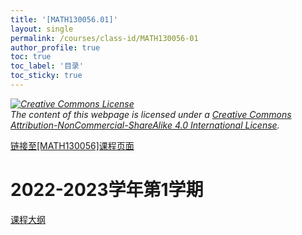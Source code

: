 ```yaml
---
title: '[MATH130056.01]'
layout: single
permalink: /courses/class-id/MATH130056-01
author_profile: true
toc: true
toc_label: '目录'
toc_sticky: true
---
```


<div class='notice--warning'>
<p><i><a rel='license' href='http://creativecommons.org/licenses/by-nc-sa/4.0/'><img alt='Creative Commons License' style='border-width:0' src='https://i.creativecommons.org/l/by-nc-sa/4.0/88x31.png' /></a><br /> The content of this webpage is licensed under a <a rel='license' href='http://creativecommons.org/licenses/by-nc-sa/4.0/'>Creative Commons Attribution-NonCommercial-ShareAlike 4.0 International License</a>.</i></p>
</div>

<a href='https://fdu-math.github.io/courses/MATH130056'>链接至[MATH130056]课程页面<a>

# 2022-2023学年第1学期

<a href='https://fdu-math.github.io/assets/docs/courses/MATH130056.01-2022-2023-1 (Encrypted).pdf'>课程大纲</a>